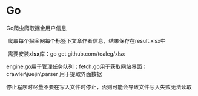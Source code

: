 # Go

Go爬虫爬取掘金用户信息

​	爬取每个掘金网每个标签下文章作者信息，结果保存在result.xlsx中

​	需要安装**xlsx**库：go get github.com/tealeg/xlsx

​	engine.go用于管理任务队列；fetch.go用于获取网站界面；crawler\juejin\parser 用于提取界面数据

​	停止程序时尽量不要在写入文件时停止，否则可能会导致文件写入失败无法读取

